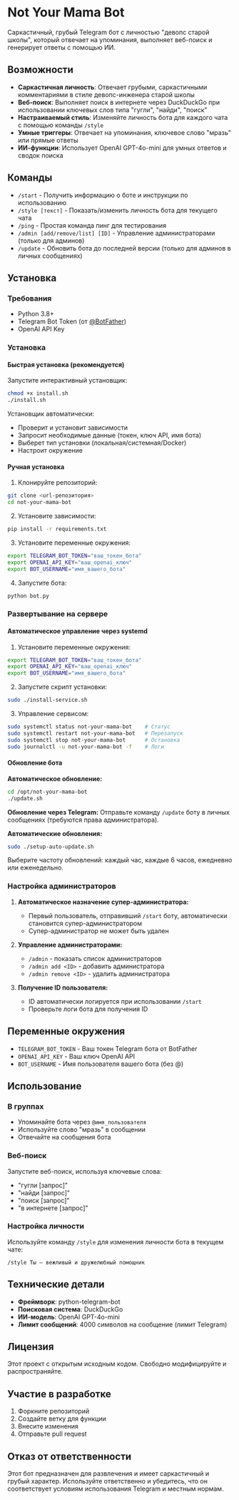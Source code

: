 # Not Your Mama Bot

Саркастичный, грубый Telegram бот с личностью "девопс старой школы", который отвечает на упоминания, выполняет веб-поиск и генерирует ответы с помощью ИИ.

## Возможности

- **Саркастичная личность**: Отвечает грубыми, саркастичными комментариями в стиле девопс-инженера старой школы
- **Веб-поиск**: Выполняет поиск в интернете через DuckDuckGo при использовании ключевых слов типа "гугли", "найди", "поиск"
- **Настраиваемый стиль**: Изменяйте личность бота для каждого чата с помощью команды `/style`
- **Умные триггеры**: Отвечает на упоминания, ключевое слово "мразь" или прямые ответы
- **ИИ-функции**: Использует OpenAI GPT-4o-mini для умных ответов и сводок поиска

## Команды

- `/start` - Получить информацию о боте и инструкции по использованию
- `/style [текст]` - Показать/изменить личность бота для текущего чата
- `/ping` - Простая команда пинг для тестирования
- `/admin [add/remove/list] [ID]` - Управление администраторами (только для админов)
- `/update` - Обновить бота до последней версии (только для админов в личных сообщениях)

## Установка

### Требования

- Python 3.8+
- Telegram Bot Token (от [@BotFather](https://t.me/botfather))
- OpenAI API Key

### Установка

#### Быстрая установка (рекомендуется)

Запустите интерактивный установщик:

```bash
chmod +x install.sh
./install.sh
```

Установщик автоматически:
- Проверит и установит зависимости
- Запросит необходимые данные (токен, ключ API, имя бота)
- Выберет тип установки (локальная/системная/Docker)
- Настроит окружение

#### Ручная установка

1. Клонируйте репозиторий:

```bash
git clone <url-репозитория>
cd not-your-mama-bot
```

2. Установите зависимости:

```bash
pip install -r requirements.txt
```

3. Установите переменные окружения:

```bash
export TELEGRAM_BOT_TOKEN="ваш_токен_бота"
export OPENAI_API_KEY="ваш_openai_ключ"
export BOT_USERNAME="имя_вашего_бота"
```

4. Запустите бота:

```bash
python bot.py
```

### Развертывание на сервере

#### Автоматическое управление через systemd

1. Установите переменные окружения:

```bash
export TELEGRAM_BOT_TOKEN="ваш_токен_бота"
export OPENAI_API_KEY="ваш_openai_ключ"
export BOT_USERNAME="имя_вашего_бота"
```

2. Запустите скрипт установки:

```bash
sudo ./install-service.sh
```

3. Управление сервисом:

```bash
sudo systemctl status not-your-mama-bot    # Статус
sudo systemctl restart not-your-mama-bot   # Перезапуск
sudo systemctl stop not-your-mama-bot      # Остановка
sudo journalctl -u not-your-mama-bot -f    # Логи
```

#### Обновление бота

**Автоматическое обновление:**

```bash
cd /opt/not-your-mama-bot
./update.sh
```

**Обновление через Telegram:**
Отправьте команду `/update` боту в личных сообщениях (требуются права администратора).

**Автоматические обновления:**

```bash
sudo ./setup-auto-update.sh
```

Выберите частоту обновлений: каждый час, каждые 6 часов, ежедневно или еженедельно.

### Настройка администраторов

1. **Автоматическое назначение супер-администратора:**
   - Первый пользователь, отправивший `/start` боту, автоматически становится супер-администратором
   - Супер-администратор не может быть удален

2. **Управление администраторами:**
   - `/admin` - показать список администраторов
   - `/admin add <ID>` - добавить администратора
   - `/admin remove <ID>` - удалить администратора

3. **Получение ID пользователя:**
   - ID автоматически логируется при использовании `/start`
   - Проверьте логи бота для получения ID

## Переменные окружения

- `TELEGRAM_BOT_TOKEN` - Ваш токен Telegram бота от BotFather
- `OPENAI_API_KEY` - Ваш ключ OpenAI API
- `BOT_USERNAME` - Имя пользователя вашего бота (без @)

## Использование

### В группах

- Упоминайте бота через `@имя_пользователя`
- Используйте слово "мразь" в сообщении
- Отвечайте на сообщения бота

### Веб-поиск

Запустите веб-поиск, используя ключевые слова:

- "гугли [запрос]"
- "найди [запрос]"
- "поиск [запрос]"
- "в интернете [запрос]"

### Настройка личности

Используйте команду `/style` для изменения личности бота в текущем чате:

```
/style Ты — вежливый и дружелюбный помощник
```

## Технические детали

- **Фреймворк**: python-telegram-bot
- **Поисковая система**: DuckDuckGo
- **ИИ-модель**: OpenAI GPT-4o-mini
- **Лимит сообщений**: 4000 символов на сообщение (лимит Telegram)

## Лицензия

Этот проект с открытым исходным кодом. Свободно модифицируйте и распространяйте.

## Участие в разработке

1. Форкните репозиторий
2. Создайте ветку для функции
3. Внесите изменения
4. Отправьте pull request

## Отказ от ответственности

Этот бот предназначен для развлечения и имеет саркастичный и грубый характер. Используйте ответственно и убедитесь, что он соответствует условиям использования Telegram и местным нормам.
